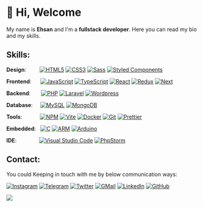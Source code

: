# 👋 Hi, Welcome

 My name is **Ehsan** and I'm a **fullstack developer**. 
 Here you can read my bio and my skills.

## Skills:

**Design**: &nbsp;&nbsp;&nbsp;&nbsp;&nbsp;&nbsp;&nbsp;
[![HTML5](https://img.shields.io/badge/-HTML5-05122A?style=flat&logo=HTML5)](#)
[![CSS3](https://img.shields.io/badge/-CSS3-05122A?style=flat&logo=CSS3&logoColor=1572B6)](#)
[![Sass](https://img.shields.io/badge/-Sass-05122A?style=flat&logo=Sass)](#)
[![Styled Components](https://img.shields.io/badge/-Styled_Components-05122A?style=flat&logo=styled-components)](#)

**Frontend**:&nbsp;&nbsp;&nbsp;&nbsp;&nbsp;
[![JavaScript](https://img.shields.io/badge/-JavaScript-05122A?style=flat&logo=javascript)](#)
[![TypeScript](https://img.shields.io/badge/-TypeScript-05122A?style=flat&logo=typescript)](#)
[![React](https://img.shields.io/badge/-React-05122A?style=flat&logo=react)](#)
[![Redux](https://img.shields.io/badge/-Redux-05122A?style=flat&logo=redux)](#)
[![Next](https://img.shields.io/badge/-Next-05122A?style=flat&logo=next.js)](#)

**Backend**:&nbsp;&nbsp;&nbsp;&nbsp;&nbsp;&nbsp;
[![PHP](https://img.shields.io/badge/-PHP-05122A?style=flat&logo=php)](#)
[![Laravel](https://img.shields.io/badge/-Laravel-05122A?style=flat&logo=laravel)](#)
[![Wordpress](https://img.shields.io/badge/-Wordpress-05122A?style=flat&logo=wordpress)](#)

**Database**:&nbsp;&nbsp;&nbsp;&nbsp;
[![MySQL](https://img.shields.io/badge/-MySQL-05122A?style=flat&logo=MySQL&logoColor=white)](#)
[![MongoDB](https://img.shields.io/badge/-MongoDB-05122A?style=flat&logo=MongoDB)](#)

**Tools**:&nbsp;&nbsp;&nbsp;&nbsp;&nbsp;&nbsp;&nbsp;&nbsp;&nbsp;&nbsp;&nbsp;
[![NPM](https://img.shields.io/badge/-npm-05122A?style=flat&logo=npm)](#)
[![Vite](https://img.shields.io/badge/-vite-05122A?style=flat&logo=vite)](#)
[![Docker](https://img.shields.io/badge/-docker-05122A?style=flat&logo=docker)](#)
[![Git](https://img.shields.io/badge/-Git-05122A?style=flat&logo=git)](#)
[![Prettier](https://img.shields.io/badge/-Prettier-05122A?style=flat&logo=prettier)](#)

**Embedded**:&nbsp;&nbsp;
[![C](https://img.shields.io/badge/-C-05122A?style=flat&logo=c)](#)
[![ARM](https://img.shields.io/badge/-ARM-05122A?style=flat&logo=arm)](#)
[![Arduino](https://img.shields.io/badge/-Arduino-05122A?style=flat&logo=Arduino)](#)

**IDE**:&nbsp;&nbsp;&nbsp;&nbsp;&nbsp;&nbsp;&nbsp;&nbsp;&nbsp;&nbsp;&nbsp;&nbsp;&nbsp;&nbsp;
[![Visual Studio Code](https://img.shields.io/badge/-Visual%20Studio%20Code-05122A?style=flat&logo=visual-studio-code&logoColor=007ACC)](#)
[![PhpStorm](https://img.shields.io/badge/-PhpStorm-05122A?style=flat&logo=phpstorm&logoColor=007ACC)](#)

## Contact:
You could Keeping in touch with me by below communication ways:

[![Instagram](https://img.shields.io/badge/Instagram-f0f0f0?&style=flat-square&logoColor=white&logo=instagram&color=c13584)](https://instagram.com/ehsunoo)
[![Telegram](https://img.shields.io/badge/Telegram-f0f0f0?&style=flat-square&logoColor=white&logo=telegram&color=gray)](https://t.me/ehsunoo)
[![Twitter](https://img.shields.io/badge/Twitter-f0f0f0?&style=flat-square&logoColor=white&logo=twitter&color=00acee)](https://twitter.com/ehsunoo)
[![GMail](https://img.shields.io/badge/GMail-f0f0f0?&style=flat-square&logo=gmail&logoColor=white&color=ea4335)](mailto:info.hamrah@gmail.com) 
[![LinkedIn](https://img.shields.io/badge/Linkedin-f0f0f0?&style=flat-square&logo=linkedin&logoColor=white&color=0e76a8)](https://www.linkedin.com/in/ehsunoo)
[![GitHub](https://img.shields.io/badge/-GitHub-05122A?style=flat-square&logo=github)](https://github.com/ehsunoo)

![](https://komarev.com/ghpvc/?username=ehsunoo&style=plastic)

